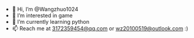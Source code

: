 - 👋 Hi, I’m @Wangzhuo1024
- 👀 I’m interested in game
- 🌱 I’m currently learning python
- 📫 Reach me at 3172359454@qq.com or wz20100519@outlook.com :)

<!---
Wangzhuo1024/Wangzhuo1024 is a ✨ special ✨ repository because its `README.md` (this file) appears on your GitHub profile.
You can click the Preview link to take a look at your changes.
--->
